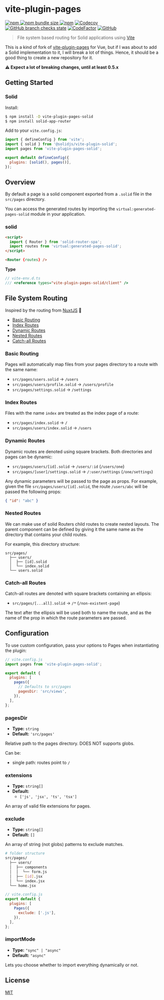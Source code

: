 # vite-plugin-pages

[![npm](https://img.shields.io/npm/v/vite-plugin-pages-solid?style=flat-square) ![npm bundle size](https://img.shields.io/bundlephobia/min/vite-plugin-pages-solid?style=flat-square) ![npm](https://img.shields.io/npm/dm/vite-plugin-pages-solid?style=flat-square)](https://www.npmjs.com/package/vite-plugin-pages-solid) [![Codecov](https://img.shields.io/codecov/c/github/aldy505/vite-plugin-pages-solid?style=flat-square)](https://codecov.io/gh/aldy505/vite-plugin-pages-solid) [![GitHub branch checks state](https://img.shields.io/github/checks-status/aldy505/vite-plugin-pages-solid/master?style=flat-square)](https://github.com/aldy505/vite-plugin-pages-solid/actions) [![CodeFactor](https://www.codefactor.io/repository/github/aldy505/vite-plugin-pages-solid/badge)](https://www.codefactor.io/repository/github/aldy505/vite-plugin-pages-solid) [![GitHub](https://img.shields.io/github/license/aldy505/vite-plugin-pages-solid?style=flat-square)](https://github.com/aldy505/vite-plugin-pages-solid/blob/master/LICENSE)

> File system based routing for Solid applications using
> [Vite](https://github.com/vitejs/vite)

This is a kind of fork of [vite-plugin-pages](https://github.com/hannoeru/vite-plugin-pages) for Vue, but if I was about to add a Solid implementation to it, I will break a lot of things. Hence, it should be a good thing to create a new repository for it.

**⚠ Expect a lot of breaking changes, until at least 0.5.x**

## Getting Started

### Solid

Install:

```bash
$ npm install -D vite-plugin-pages-solid
$ npm install solid-app-router
```

Add to your `vite.config.js`:

```js
import { defineConfig } from 'vite';
import { solid } from '@solidjs/vite-plugin-solid';
import pages from 'vite-plugin-pages-solid';

export default defineConfig({
  plugins: [solid(), pages()],
});
```

## Overview

By default a page is a solid component exported from a `.solid` file in the
`src/pages` directory.

You can access the generated routes by importing the `virtual:generated-pages-solid`
module in your application.

### solid

```html
<script>
  import { Router } from 'solid-router-spa';
  import routes from 'virtual:generated-pages-solid';
</script>

<Router {routes} />
```

**Type**

```ts
// vite-env.d.ts
/// <reference types="vite-plugin-pages-solid/client" />
```

## File System Routing

Inspired by the routing from
[NuxtJS](https://nuxtjs.org/guides/features/file-system-routing) 💚

- [Basic Routing](#basic-routing)
- [Index Routes](#index-routes)
- [Dynamic Routes](#dynamic-routes)
- [Nested Routes](#nested-routes)
- [Catch-all Routes](#catch-all-routes)

### Basic Routing

Pages will automatically map files from your pages directory to a route with the
same name:

- `src/pages/users.solid` -> `/users`
- `src/pages/users/profile.solid` -> `/users/profile`
- `src/pages/settings.solid` -> `/settings`

### Index Routes

Files with the name `index` are treated as the index page of a route:

- `src/pages/index.solid` -> `/`
- `src/pages/users/index.solid` -> `/users`

### Dynamic Routes

Dynamic routes are denoted using square brackets. Both directories and pages can
be dynamic:

- `src/pages/users/[id].solid` -> `/users/:id` (`/users/one`)
- `src/pages/[user]/settings.solid` -> `/:user/settings` (`/one/settings`)

Any dynamic parameters will be passed to the page as props. For example, given
the file `src/pages/users/[id].solid`, the route `/users/abc` will be passed the
following props:

```json
{ "id": "abc" }
```

### Nested Routes

We can make use of solid Routers child routes to create nested layouts. The parent
component can be defined by giving it the same name as the directory that
contains your child routes.

For example, this directory structure:

```
src/pages/
  ├── users/
  │  ├── [id].solid
  │  └── index.solid
  └── users.solid
```

### Catch-all Routes

Catch-all routes are denoted with square brackets containing an ellipsis:

- `src/pages/[...all].solid` -> `/*` (`/non-existent-page`)

The text after the ellipsis will be used both to name the route, and as the name
of the prop in which the route parameters are passed.

## Configuration

To use custom configuration, pass your options to Pages when instantiating the
plugin:

```js
// vite.config.js
import pages from 'vite-plugin-pages-solid';

export default {
  plugins: [
    pages({
      // Defaults to src/pages
      pagesDir: 'src/views',
    }),
  ],
};
```

### pagesDir

- **Type:** `string`
- **Default:** `'src/pages'`

Relative path to the pages directory. DOES NOT supports globs.

Can be:

- single path: routes point to `/`

### extensions

- **Type:** `string[]`
- **Default:**
  - `['js', 'jsx', 'ts', 'tsx']`

An array of valid file extensions for pages.

### exclude

- **Type:** `string[]`
- **Default:** `[]`

An array of string (not globs) patterns to exclude matches.

```bash
# folder structure
src/pages/
  ├── users/
  │  ├── components
  │  │  └── form.js
  │  ├── [id].jsx
  │  └── index.jsx
  └── home.jsx
```

```js
// vite.config.js
export default {
  plugins: [
    Pages({
      exclude: ['.js'],
    }),
  ],
};
```

### importMode

- **Type:** `"sync" | "async"`
- **Default:** `"async"`

Lets you choose whether to import everything dynamically or not.

## License

[MIT](./LICENSE)
